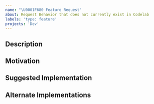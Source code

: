 ```yaml
---
name: "\U0001F680 Feature Request"
about: Request Behavior that does not currently exist in Codelab
labels: 'type: feature'
projects: 'Dev'
---
```


<!-- Please do your best to fill out all of the sections below! -->

## Description

<!-- What is the behavior that you would like to see introduced? -->

## Motivation

<!-- Why do you believe this behavior would be beneficial? -->

## Suggested Implementation

<!-- How do you imagine this might work? -->

## Alternate Implementations

<!-- How else do you imagine this might work? -->
